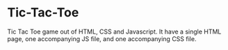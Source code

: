# Tic-Tac-Toe
Tic Tac Toe game out of HTML, CSS and Javascript. It have a single HTML page, one accompanying JS file, and one accompanying CSS file.
